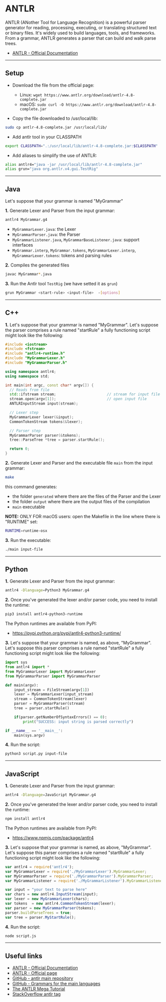 # ANTLR 
ANTLR (ANother Tool for Language Recognition) is a powerful parser generator for reading, processing, executing, or translating structured text or binary files. It's widely used to build languages, tools, and frameworks. From a grammar, ANTLR generates a parser that can build and walk parse trees.
* [ANTLR - Official Documentation](https://github.com/antlr/antlr4/blob/master/doc/index.md)

---
## Setup
* Download the file from the official page:
    * Linux: `wget https://www.antlr.org/download/antlr-4.8-complete.jar`
    * macOS: `sudo curl -O https://www.antlr.org/download/antlr-4.8-complete.jar`

* Copy the file downloaded to /usr/local/lib:
```bash
sudo cp antlr-4.8-complete.jar /usr/local/lib/
```

* Add antlr tool in your CLASSPATH
```bash
export CLASSPATH=".:/usr/local/lib/antlr-4.8-complete.jar:$CLASSPATH"
```

* Add aliases to simplify the use of ANTLR:
```bash
alias antlr4="java -jar /usr/local/lib/antlr-4.8-complete.jar"
alias grun="java org.antlr.v4.gui.TestRig"
```

---
## Java
Let's suppose that your grammar is named "MyGrammar"

**1.** Generate Lexer and Parser from the input grammar:
```bash
antlr4 MyGrammar.g4
```

* `MyGrammarLexer.java`: the Lexer
* `MyGrammarParser.java`: the Parser
* `MyGrammarListener.java`, `MyGrammarBaseListener.java`: support interfaces
* `MyGrammar.interp`, `MyGrammar.tokens`, `MyGrammarLexer.interp`, `MyGrammarLexer.tokens`: tokens and parsing rules

**2.** Compiles the generated files
```bash
javac MyGrammar*.java
```

**3.** Run the Antlr tool `TestRig` (we have setted it as `grun`)
```bash
grun MyGrammar <start-rule> <input-file>  -[options]
```

---
## C++
**1.** Let's suppose that your grammar is named "MyGrammar". Let's suppose the parser comprises a rule named "startRule" a fully functioning script might look like the following: 
```c++
#include <iostream>
#include <fstream>
#include "antlr4-runtime.h"
#include "MyGrammarLexer.h"
#include "MyGrammarParser.h"

using namespace antlr4;
using namespace std;

int main(int argc, const char* argv[]) {
  // Reads from file
  std::ifstream stream;                       // stream for input file
  stream.open(argv[1]);                       // open input file
  ANTLRInputStream input(stream);

  // Lexer step
  MyGrammarLexer lexer(&input);
  CommonTokenStream tokens(&lexer);

  // Parser step
  MyGrammarParser parser(&tokens);
  tree::ParseTree *tree = parser.startRule();

  return 0;
}
```
**2.** Generate Lexer and Parser and the executable file `main` from the input grammar:
```bash
make
```
this command generates: 
* the folder `generated` where there are the files of the Parser and the Lexer 
* the folder `output` where there are the output files of the compilation 
* `main` executable

**NOTE:** ONLY FOR macOS users: open the Makefile in the line where there is "RUNTIME" set:
```bash
RUNTIME=runtime-osx
```
**3.** Run the executable:
```bash
./main input-file
```

---
## Python

**1.** Generate Lexer and Parser from the input grammar:
```bash
antlr4 -Dlanguage=Python3 MyGrammar.g4
```

**2.** Once you've generated the lexer and/or parser code, you need to install the runtime:
```bash
pip3 install antlr4-python3-runtime
```
The Python runtimes are available from PyPI:

* https://pypi.python.org/pypi/antlr4-python3-runtime/

**3.** Let's suppose that your grammar is named, as above, "MyGrammar". Let's suppose this parser comprises a rule named "startRule" a fully functioning script might look like the following:

```python
import sys
from antlr4 import *
from MyGrammarLexer import MyGrammarLexer
from MyGrammarParser import MyGrammarParser

def main(argv):
    input_stream = FileStream(argv[1])
    lexer = MyGrammarLexer(input_stream)
    stream = CommonTokenStream(lexer)
    parser = MyGrammarParser(stream)
    tree = parser.startRule()

    if(parser.getNumberOfSyntaxErrors() == 0): 
        print("SUCCESS: input string is parsed correctly")

if __name__ == '__main__':
    main(sys.argv)
```

**4.** Run the script:
```bash
python3 script.py input-file
```

---
## JavaScript
**1.** Generate Lexer and Parser from the input grammar:
```bash
antlr4 -Dlanguage=JavaScript MyGrammar.g4
```

**2.** Once you've generated the lexer and/or parser code, you need to install the runtime:
```bash
npm install antlr4
```
The Python runtimes are available from PyPI:

* https://www.npmjs.com/package/antlr4

**3.** Let's suppose that your grammar is named, as above, "MyGrammar". Let's suppose this parser comprises a rule named "startRule" a fully functioning script might look like the following:

```javascript
var antlr4 = require('antlr4');
var MyGrammarLexer = require('./MyGrammarLexer').MyGrammarLexer;
var MyGrammarParser = require('./MyGrammarParser').MyGrammarParser;
var MyGrammarListener = require('./MyGrammarListener').MyGrammarListener;

var input = "your text to parse here"
var chars = new antlr4.InputStream(input);
var lexer = new MyGrammarLexer(chars);
var tokens  = new antlr4.CommonTokenStream(lexer);
var parser = new MyGrammarParser(tokens);
parser.buildParseTrees = true;
var tree = parser.MyStartRule();
```

**4.** Run the script:
```bash
node script.js
```

---
## Useful links
* [ANTLR - Official Documentation](https://github.com/antlr/antlr4/blob/master/doc/index.md)
* [ANTLR - Official page](https://www.antlr.org)
* [GitHub - antlr main repository](https://github.com/antlr/antlr4)
* [GitHub - Grammars for the main languages](https://github.com/antlr/grammars-v4)
* [The ANTLR Mega Tutorial](https://tomassetti.me/antlr-mega-tutorial/)
* [StackOverflow antlr tag](https://stackoverflow.com/questions/tagged/antlr)
